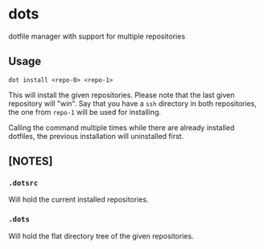 # dots

dotfile manager with support for multiple repositories

## Usage

`dot install <repo-0> <repo-1>`

This will install the given repositories. Please note that the last given repository will "win". Say that you have a `ssh` directory in both repositories, the one from `repo-1` will be used for installing.

Calling the command multiple times while there are already installed dotfiles, the previous installation will uninstalled first.

## [NOTES]

### `.dotsrc`

Will hold the current installed repositories.

### `.dots`

Will hold the flat directory tree of the given repositories.

